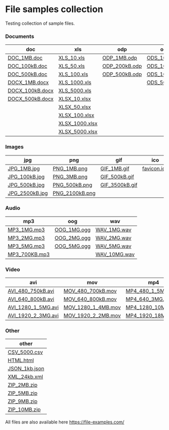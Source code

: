 # File samples collection

Testing collection of sample files.  

### Documents
| doc                                                                                                                   | xls                                                                                                                 | odp                                                                                                               | ods                                                                                                             | odt                                                                                                               | pdf                                                                                                                 | ppt                                                                                                               | rft                                                                                                               |
|-----------------------------------------------------------------------------------------------------------------------|---------------------------------------------------------------------------------------------------------------------|-------------------------------------------------------------------------------------------------------------------|-----------------------------------------------------------------------------------------------------------------|-------------------------------------------------------------------------------------------------------------------|---------------------------------------------------------------------------------------------------------------------|-------------------------------------------------------------------------------------------------------------------|-------------------------------------------------------------------------------------------------------------------|
| [DOC_1MB.doc](https://raw.githubusercontent.com/cznec/file-samples-collection/main/documents/doc/DOC_1MB.doc)         | [XLS_10.xls](https://raw.githubusercontent.com/cznec/file-samples-collection/main/documents/xls/XLS_10.xls)         | [ODP_1MB.odp](https://raw.githubusercontent.com/cznec/file-samples-collection/main/documents/odp/ODP_1MB.odp)     | [ODS_10.ods](https://raw.githubusercontent.com/cznec/file-samples-collection/main/documents/ods/ODS_10.ods)     | [ODT_1MB.odt](https://raw.githubusercontent.com/cznec/file-samples-collection/main/documents/odt/ODT_1MB.odt)     | [PDF_1MB.pdf](https://raw.githubusercontent.com/cznec/file-samples-collection/main/documents/pdf/PDF_1MB.pdf)       | [PPT_1MB.ppt](https://raw.githubusercontent.com/cznec/file-samples-collection/main/documents/ppt/PPT_1MB.ppt)     | [RTF_1MB.rtf](https://raw.githubusercontent.com/cznec/file-samples-collection/main/documents/rtf/RTF_1MB.rtf)     |
| [DOC_100kB.doc](https://raw.githubusercontent.com/cznec/file-samples-collection/main/documents/doc/DOC_100kB.doc)     | [XLS_50.xls](https://raw.githubusercontent.com/cznec/file-samples-collection/main/documents/xls/XLS_50.xls)         | [ODP_200kB.odp](https://raw.githubusercontent.com/cznec/file-samples-collection/main/documents/odp/ODP_200kB.odp) | [ODS_100.ods](https://raw.githubusercontent.com/cznec/file-samples-collection/main/documents/ods/ODS_100.ods)   | [ODT_100kB.odt](https://raw.githubusercontent.com/cznec/file-samples-collection/main/documents/odt/ODT_100kB.odt) | [PDF_150kB.pdf](https://raw.githubusercontent.com/cznec/file-samples-collection/main/documents/pdf/PDF_150kB.pdf)   | [PPT_250kB.ppt](https://raw.githubusercontent.com/cznec/file-samples-collection/main/documents/ppt/PPT_250kB.ppt) | [RTF_100kB.rtf](https://raw.githubusercontent.com/cznec/file-samples-collection/main/documents/rtf/RTF_100kB.rtf) |
| [DOC_500kB.doc](https://raw.githubusercontent.com/cznec/file-samples-collection/main/documents/doc/DOC_500kB.doc)     | [XLS_100.xls](https://raw.githubusercontent.com/cznec/file-samples-collection/main/documents/xls/XLS_100.xls)       | [ODP_500kB.odp](https://raw.githubusercontent.com/cznec/file-samples-collection/main/documents/odp/ODP_500kB.odp) | [ODS_1000.ods](https://raw.githubusercontent.com/cznec/file-samples-collection/main/documents/ods/ODS_1000.ods) | [ODT_500kB.odt](https://raw.githubusercontent.com/cznec/file-samples-collection/main/documents/odt/ODT_500kB.odt) | [PDF_500_kB.pdf](https://raw.githubusercontent.com/cznec/file-samples-collection/main/documents/pdf/PDF_500_kB.pdf) | [PPT_500kB.ppt](https://raw.githubusercontent.com/cznec/file-samples-collection/main/documents/ppt/PPT_500kB.ppt) | [RTF_300kB.rtf](https://raw.githubusercontent.com/cznec/file-samples-collection/main/documents/rtf/RTF_300kB.rtf) |
| [DOCX_1MB.docx](https://raw.githubusercontent.com/cznec/file-samples-collection/main/documents/doc/DOCX_1MB.docx)     | [XLS_1000.xls](https://raw.githubusercontent.com/cznec/file-samples-collection/main/documents/xls/XLS_1000.xls)     |                                                                                                                   | [ODS_5000.ods](https://raw.githubusercontent.com/cznec/file-samples-collection/main/documents/ods/ODS_5000.ods) |                                                                                                                   |                                                                                                                     |                                                                                                                   | [RTF_500kB.rtf](https://raw.githubusercontent.com/cznec/file-samples-collection/main/documents/rtf/RTF_500kB.rtf) |
| [DOCX_100kB.docx](https://raw.githubusercontent.com/cznec/file-samples-collection/main/documents/doc/DOCX_100kB.docx) | [XLS_5000.xls](https://raw.githubusercontent.com/cznec/file-samples-collection/main/documents/xls/XLS_5000.xls)     |                                                                                                                   |                                                                                                                 |                                                                                                                   |                                                                                                                     |                                                                                                                   |                                                                                                                   |
| [DOCX_500kB.docx](https://raw.githubusercontent.com/cznec/file-samples-collection/main/documents/doc/DOCX_500kB.docx) | [XLSX_10.xlsx](https://raw.githubusercontent.com/cznec/file-samples-collection/main/documents/xls/XLSX_10.xlsx)     |                                                                                                                   |                                                                                                                 |                                                                                                                   |                                                                                                                     |                                                                                                                   |                                                                                                                   |
|                                                                                                                       | [XLSX_50.xlsx](https://raw.githubusercontent.com/cznec/file-samples-collection/main/documents/xls/XLSX_50.xlsx)     |                                                                                                                   |                                                                                                                 |                                                                                                                   |                                                                                                                     |                                                                                                                   |                                                                                                                   |
|                                                                                                                       | [XLSX_100.xlsx](https://raw.githubusercontent.com/cznec/file-samples-collection/main/documents/xls/XLSX_100.xlsx)   |                                                                                                                   |                                                                                                                 |                                                                                                                   |                                                                                                                     |                                                                                                                   |                                                                                                                   |
|                                                                                                                       | [XLSX_1000.xlsx](https://raw.githubusercontent.com/cznec/file-samples-collection/main/documents/xls/XLSX_1000.xlsx) |                                                                                                                   |                                                                                                                 |                                                                                                                   |                                                                                                                     |                                                                                                                   |                                                                                                                   |
|                                                                                                                       | [XLSX_5000.xlsx](https://raw.githubusercontent.com/cznec/file-samples-collection/main/documents/xls/XLSX_5000.xlsx) |                                                                                                                   |                                                                                                                 |                                                                                                                   |                                                                                                                     |                                                                                                                   |                                                                                                                   |

### Images
| jpg                                                                                                              | png                                                                                                              | gif                                                                                                              | ico                                                                                                        |
|------------------------------------------------------------------------------------------------------------------|------------------------------------------------------------------------------------------------------------------|------------------------------------------------------------------------------------------------------------------|------------------------------------------------------------------------------------------------------------|
| [JPG_1MB.jpg](https://raw.githubusercontent.com/cznec/file-samples-collection/main/images/jpg/JPG_1MB.jpg)       | [PNG_1MB.png](https://raw.githubusercontent.com/cznec/file-samples-collection/main/images/png/PNG_1MB.png)       | [GIF_1MB.gif](https://raw.githubusercontent.com/cznec/file-samples-collection/main/images/gif/GIF_1MB.gif)       | [favicon.ico](https://raw.githubusercontent.com/cznec/file-samples-collection/main/images/ico/favicon.ico) |
| [JPG_100kB.jpg](https://raw.githubusercontent.com/cznec/file-samples-collection/main/images/jpg/JPG_100kB.jpg)   | [PNG_3MB.png](https://raw.githubusercontent.com/cznec/file-samples-collection/main/images/png/PNG_3MB.png)       | [GIF_500kB.gif](https://raw.githubusercontent.com/cznec/file-samples-collection/main/images/gif/GIF_500kB.gif)   |                                                                                                            |
| [JPG_500kB.jpg](https://raw.githubusercontent.com/cznec/file-samples-collection/main/images/jpg/JPG_500kB.jpg)   | [PNG_500kB.png](https://raw.githubusercontent.com/cznec/file-samples-collection/main/images/png/PNG_500kB.png)   | [GIF_3500kB.gif](https://raw.githubusercontent.com/cznec/file-samples-collection/main/images/gif/GIF_3500kB.gif) |                                                                                                            |
| [JPG_2500kB.jpg](https://raw.githubusercontent.com/cznec/file-samples-collection/main/images/jpg/JPG_2500kB.jpg) | [PNG_2100kB.png](https://raw.githubusercontent.com/cznec/file-samples-collection/main/images/png/PNG_2100kB.png) |                                                                                                                  |                                                                                                            |

### Audio
| mp3                                                                                                           | oog                                                                                                        | wav                                                                                                          |
|---------------------------------------------------------------------------------------------------------------|------------------------------------------------------------------------------------------------------------|--------------------------------------------------------------------------------------------------------------|
| [MP3_1MG.mp3](https://raw.githubusercontent.com/cznec/file-samples-collection/main/audio/mp3/MP3_1MG.mp3)     | [OOG_1MG.ogg](https://raw.githubusercontent.com/cznec/file-samples-collection/main/audio/ogg/OOG_1MG.ogg)  | [WAV_1MG.wav](https://raw.githubusercontent.com/cznec/file-samples-collection/main/audio/wav/WAV_1MG.wav)    |
| [MP3_2MG.mp3](https://raw.githubusercontent.com/cznec/file-samples-collection/main/audio/mp3/MP3_2MG.mp3)     | [OOG_2MG.ogg](https://raw.githubusercontent.com/cznec/file-samples-collection/main/audio/ogg/OOG_2MG.ogg)  | [WAV_2MG.wav](https://raw.githubusercontent.com/cznec/file-samples-collection/main/audio/wav/WAV_2MG.wav)    |
| [MP3_5MG.mp3](https://raw.githubusercontent.com/cznec/file-samples-collection/main/audio/mp3/MP3_5MG.mp3)     | [OOG_5MG.ogg](https://raw.githubusercontent.com/cznec/file-samples-collection/main/audio/ogg/OOG_5MG.ogg)  | [WAV_5MG.wav](https://raw.githubusercontent.com/cznec/file-samples-collection/main/audio/wav/WAV_5MG.wav)    |
| [MP3_700KB.mp3](https://raw.githubusercontent.com/cznec/file-samples-collection/main/audio/mp3/MP3_700KB.mp3) |                                                                                                            | [WAV_10MG.wav](https://raw.githubusercontent.com/cznec/file-samples-collection/main/audio/wav/WAV_10MG.wav)  |

### Video
| avi                                                                                                                     | mov                                                                                                                     | mp4                                                                                                                   | oog                                                                                                                       | webm                                                                                                                         | wmv                                                                                                                     |
|-------------------------------------------------------------------------------------------------------------------------|-------------------------------------------------------------------------------------------------------------------------|-----------------------------------------------------------------------------------------------------------------------|---------------------------------------------------------------------------------------------------------------------------|------------------------------------------------------------------------------------------------------------------------------|-------------------------------------------------------------------------------------------------------------------------|
| [AVI_480_750kB.avi](https://raw.githubusercontent.com/cznec/file-samples-collection/main/video/avi/AVI_480_750kB.avi)   | [MOV_480_700kB.mov](https://raw.githubusercontent.com/cznec/file-samples-collection/main/video/mov/MOV_480_700kB.mov)   | [MP4_480_1_5MG.mp4](https://raw.githubusercontent.com/cznec/file-samples-collection/main/audio/mp3/MP4_480_1_5MG.mp4) | [OGG_480_1_7mg.ogg](https://raw.githubusercontent.com/cznec/file-samples-collection/main/video/ogg/OGG_480_1_7mg.ogg)     | [WEBM_480_900KB.webm](https://raw.githubusercontent.com/cznec/file-samples-collection/main/video/webm/WEBM_480_900KB.webm)   | [WMV_480_1_2MB.wmv](https://raw.githubusercontent.com/cznec/file-samples-collection/main/video/wmv/WMV_480_1_2MB.wmv)   |
| [AVI_640_800kB.avi](https://raw.githubusercontent.com/cznec/file-samples-collection/main/video/avi/AVI_640_800kB.avi)   | [MOV_640_800kB.mov](https://raw.githubusercontent.com/cznec/file-samples-collection/main/video/mov/MOV_640_800kB.mov)   | [MP4_640_3MG.mp4](https://raw.githubusercontent.com/cznec/file-samples-collection/main/audio/mp3/MP4_640_3MG.mp4)     | [OGG_640_2_7mg.ogg](https://raw.githubusercontent.com/cznec/file-samples-collection/main/video/ogg/OGG_640_2_7mg.ogg)     | [WEBM_640_1_4MB.webm](https://raw.githubusercontent.com/cznec/file-samples-collection/main/video/webm/WEBM_640_1_4MB.webm)   | [WMV_640_1_6MB.wmv](https://raw.githubusercontent.com/cznec/file-samples-collection/main/video/wmv/WMV_640_1_6MB.wmv)   |
| [AVI_1280_1_5MG.avi](https://raw.githubusercontent.com/cznec/file-samples-collection/main/video/avi/AVI_1280_1_5MG.avi) | [MOV_1280_1_4MB.mov](https://raw.githubusercontent.com/cznec/file-samples-collection/main/video/mov/MOV_1280_1_4MB.mov) | [MP4_1280_10MG.mp4](https://raw.githubusercontent.com/cznec/file-samples-collection/main/audio/mp3/MP4_1280_10MG.mp4) | [OGG_1280_11_4mg.ogg](https://raw.githubusercontent.com/cznec/file-samples-collection/main/video/ogg/OGG_1280_11_4mg.ogg) | [WEBM_1280_3_6MB.webm](https://raw.githubusercontent.com/cznec/file-samples-collection/main/video/webm/WEBM_1280_3_6MB.webm) | [WMV_1280_4_9MB.wmv](https://raw.githubusercontent.com/cznec/file-samples-collection/main/video/wmv/WMV_1280_4_9MB.wmv) |
| [AVI_1920_2_3MG.avi](https://raw.githubusercontent.com/cznec/file-samples-collection/main/video/avi/AVI_1920_2_3MG.avi) | [MOV_1920_2_2MB.mov](https://raw.githubusercontent.com/cznec/file-samples-collection/main/video/mov/MOV_1920_2_2MB.mov) | [MP4_1920_18MG.mp4](https://raw.githubusercontent.com/cznec/file-samples-collection/main/audio/mp3/MP4_1920_18MG.mp4) | [OGG_1920_13_3mg.ogg](https://raw.githubusercontent.com/cznec/file-samples-collection/main/video/ogg/OGG_1920_13_3mg.ogg) | [WEBM_1920_3_7MB.webm](https://raw.githubusercontent.com/cznec/file-samples-collection/main/video/webm/WEBM_1920_3_7MB.webm) | [WMV_1920_9_3MB.wmv](https://raw.githubusercontent.com/cznec/file-samples-collection/main/video/wmv/WMV_1920_9_3MB.wmv) |

### Other
| other                                                                                                          |
|----------------------------------------------------------------------------------------------------------------|
| [CSV_5000.csv](https://raw.githubusercontent.com/cznec/file-samples-collection/main/other/csv/CSV_5000.csv)    |
| [HTML.html](https://raw.githubusercontent.com/cznec/file-samples-collection/main/other/html/HTML.html)         |
| [JSON_1kb.json](https://raw.githubusercontent.com/cznec/file-samples-collection/main/other/json/JSON_1kb.json) |
| [XML_24kb.xml](https://raw.githubusercontent.com/cznec/file-samples-collection/main/other/xml/XML_24kb.xml)    |
| [ZIP_2MB.zip](https://raw.githubusercontent.com/cznec/file-samples-collection/main/other/zip/ZIP_2MB.zip)      |
| [ZIP_5MB.zip](https://raw.githubusercontent.com/cznec/file-samples-collection/main/other/zip/ZIP_5MB.zip)      |
| [ZIP_9MB.zip](https://raw.githubusercontent.com/cznec/file-samples-collection/main/other/zip/ZIP_9MB.zip)      |
| [ZIP_10MB.zip](https://raw.githubusercontent.com/cznec/file-samples-collection/main/other/zip/ZIP_10MB.zip)    |

All files are also available here https://file-examples.com/
